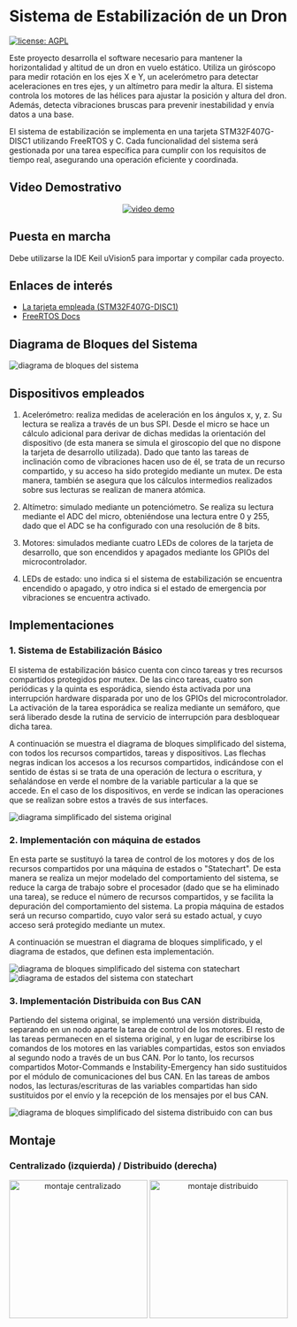 # Sistema de Estabilización de un Dron

[![license: AGPL](https://img.shields.io/badge/license-AGPL-lightgrey.svg)](https://raw.githubusercontent.com/Alejandro-Casanova/Sistema-de-Estabilizacion-de-un-Dron/main/LICENSE)

Este proyecto desarrolla el software necesario para mantener la horizontalidad y altitud de un dron en vuelo estático. Utiliza un giróscopo para medir rotación en los ejes X e Y, un acelerómetro para detectar aceleraciones en tres ejes, y un altímetro para medir la altura. El sistema controla los motores de las hélices para ajustar la posición y altura del dron. Además, detecta vibraciones bruscas para prevenir inestabilidad y envía datos a una base. 

El sistema de estabilización se implementa en una tarjeta STM32F407G-DISC1 utilizando FreeRTOS y C. Cada funcionalidad del sistema será gestionada por una tarea específica para cumplir con los requisitos de tiempo real, asegurando una operación eficiente y coordinada.

## Video Demostrativo

<p align="center">
    <a href="https://youtu.be/37sEJJjmmXA" target="_blank" title="Go to video demo"><img alt="video demo" src="https://img.youtube.com/vi/37sEJJjmmXA/hqdefault.jpg">
    </a>
</p>

## Puesta en marcha
Debe utilizarse la IDE Keil uVision5 para importar y compilar cada proyecto.


## Enlaces de interés

- [La tarjeta empleada (STM32F407G-DISC1)](https://www.st.com/en/evaluation-tools/stm32f4discovery.html)
- [FreeRTOS Docs](https://www.freertos.org/Documentation/code/index.html)

## Diagrama de Bloques del Sistema
<img src="Documentación/Diagramas/2 Diagrama de Bloques del Sistema.png" alt="diagrama de bloques del sistema"/>

## Dispositivos empleados

1. Acelerómetro: realiza medidas de aceleración en los ángulos x, y, z. Su lectura se realiza a través de un bus SPI. Desde el micro se hace un cálculo adicional para derivar de dichas medidas la orientación del dispositivo (de esta manera se simula el giroscopio del que no dispone la tarjeta de desarrollo utilizada). Dado que tanto las tareas de inclinación como de vibraciones hacen uso de él, se trata de un recurso compartido, y su acceso ha sido protegido mediante un mutex. De esta manera, también se asegura que los cálculos intermedios realizados sobre sus lecturas se realizan de manera atómica.

2. Altímetro: simulado mediante un potenciómetro. Se realiza su lectura mediante el ADC del micro, obteniéndose una lectura entre 0 y 255, dado que el ADC se ha configurado con una resolución de 8 bits.

3. Motores: simulados mediante cuatro LEDs de colores de la tarjeta de desarrollo, que son encendidos y apagados mediante los GPIOs del microcontrolador.

4. LEDs de estado: uno indica si el sistema de estabilización se encuentra encendido o apagado, y otro indica si el estado de emergencia por vibraciones se encuentra activado.

## Implementaciones

### 1. Sistema de Estabilización Básico
El sistema de estabilización básico cuenta con cinco tareas y tres recursos compartidos protegidos por mutex. De las cinco tareas, cuatro son periódicas y la quinta es esporádica, siendo ésta activada por una interrupción hardware disparada por uno de los GPIOs del microcontrolador. La activación de la tarea esporádica se realiza mediante un semáforo, que será liberado desde la rutina de servicio de interrupción para desbloquear dicha tarea.

A continuación se muestra el diagrama de bloques simplificado del sistema, con todos los recursos compartidos, tareas y dispositivos. Las flechas negras indican los accesos a los recursos compartidos, indicándose con el sentido de éstas si se trata de una operación de lectura o escritura, y señalándose en verde el nombre de la variable particular a la que se accede. En el caso de los dispositivos, en verde se indican las operaciones que se realizan sobre estos a través de sus interfaces.

<img src="Documentación/Diagramas/3.1 Diagrama de Bloques Simplificado (original).png" alt="diagrama simplificado del sistema original"/>

### 2. Implementación con máquina de estados
En esta parte se sustituyó la tarea de control de los motores y dos de los recursos compartidos por una máquina de estados o "Statechart". De esta manera se realiza un mejor modelado del comportamiento del sistema, se reduce la carga de trabajo sobre el procesador (dado que se ha eliminado una tarea), se reduce el número de recursos compartidos, y se facilita la depuración del comportamiento del sistema. La propia máquina de estados será un recurso compartido, cuyo valor será su estado actual, y cuyo acceso será protegido mediante un mutex.

A continuación se muestran el diagrama de bloques simplificado, y el diagrama de estados, que definen esta implementación.

<img src="Documentación/Diagramas/3.2 Diagrama de Bloques Simplificado (statechart).png" alt="diagrama de bloques simplificado del sistema con statechart" />

<img src="Documentación/Diagramas/4 Diagrama de Estados.png" alt="diagrama de estados del sistema con statechart" />

### 3. Implementación Distribuida con Bus CAN
Partiendo del sistema original, se implementó una versión distribuida, separando en un nodo aparte la tarea de control de los motores. El resto de las tareas permanecen en el sistema original, y en lugar de escribirse los comandos de los motores en las variables compartidas, estos son enviados al segundo nodo a través de un bus CAN. Por lo tanto, los recursos compartidos Motor-Commands e Instability-Emergency han sido sustituidos por el módulo de comunicaciones del bus CAN. En las tareas de ambos nodos, las lecturas/escrituras de las variables compartidas han sido sustituidos por el envío y la recepción de los mensajes por el bus CAN.

<img src="Documentación/Diagramas/3.3 Diagrama de Bloques Simplificado (distribuido).png" alt="diagrama de bloques simplificado del sistema distribuido con can bus" />

## Montaje
### Centralizado (izquierda) / Distribuido (derecha)
<p align="center">
    <img src="Documentación/Montaje/1 Montaje Centralizado.png" alt="montaje centralizado" height=250/>
    <img src="Documentación/Montaje/2 Montaje Distribuido.jpg" alt="montaje distribuido" height=250/>
</p>